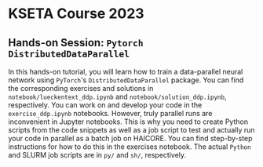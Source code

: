 # KSETA Course 2023

## Hands-on Session: `Pytorch DistributedDataParallel`
In this hands-on tutorial, you will learn how to train a data-parallel neural network using `PyTorch`'s `DistributedDataParallel` package. 
You can find the corresponding exercises and solutions in `notebook/lueckentext_ddp.ipynb` and `notebook/solution_ddp.ipynb`, respectively. 
You can work on and develop your code in the `exercise_ddp.ipynb` notebooks. However, truly parallel runs are inconvenient in Jupyter notebooks. This is why you need to create Python scripts from the code snippets as well as a job script to test and actually run your code in parallel as a batch job on HAICORE. You can find step-by-step instructions for how to do this in the exercises notebook. The actual `Python` and SLURM job scripts are in `py/` and `sh/`, respectively.
